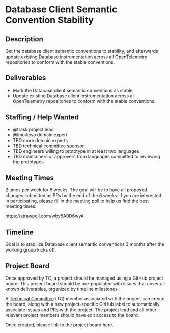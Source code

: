 # Database Client Semantic Convention Stability

## Description

Get the database client semantic conventions to stability, and afterwards update existing Database instrumentation across all OpenTelemetry repositories to conform with the stable conventions.

## Deliverables

* Mark the Database client semantic conventions as stable.
* Update existing Database client instrumentation across all OpenTelemetry repositories to conform with the stable conventions.

## Staffing / Help Wanted

* @trask project lead
* @lmolkova domain expert
* TBD more domain experts
* TBD technical committee sponsor
* TBD engineers willing to prototype in at least two languages
* TBD maintainers or approvers from languages committed to reviewing the prototypes

## Meeting Times

2 times per week for 6 weeks. The goal will be to have all proposed changes submitted as PRs by the end of the 6 weeks.
If you are interested in participating, please fill in the meeting poll to help us find the best meeting times:

https://strawpoll.com/wby5A0D6wyA

## Timeline

Goal is to stabilize Database client semantic conventions 3 months after the working group kicks off.

## Project Board

Once approved by TC, a project should be managed using a GitHub project board. This project board should be pre-populated with issues that cover all known deliverables, organized by timeline milestones.

A [Technical Committee](https://github.com/open-telemetry/community/blob/main/community-members.md#technical-committee) (TC) member associated with the project can create the board, along with a new project-specific GitHub label to automatically associate issues and PRs with the project. The project lead and all other relevant project members should have edit access to the board.

Once created, please link to the project board here.